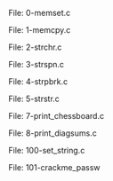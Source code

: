 File: 0-memset.c

File: 1-memcpy.c

File: 2-strchr.c

File: 3-strspn.c

File: 4-strpbrk.c

File: 5-strstr.c

File: 7-print_chessboard.c

File: 8-print_diagsums.c

File: 100-set_string.c

File: 101-crackme_passw

